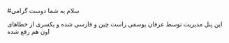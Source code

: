#سلام به شما دوست گرامی

این پنل مدیریت توسط عرفان یوسفی راست چین و فارسی شده و یکسری از خطاهای اون هم رفع شده
